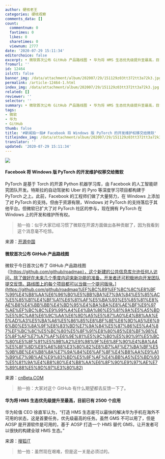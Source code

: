 ```yaml
---
author: 硬核老王
categories: 硬核观察
comments_data: []
count:
  commentnum: 0
  favtimes: 0
  likes: 0
  sharetimes: 0
  viewnum: 2777
date: '2020-07-29 15:11:34'
editorchoice: false
excerpt: • 微软首次公布 GitHub 产品路线图 • 华为将 HMS 生态优先级提升至最高，目前已有 2500 个应用
fromurl: ''
id: 12464
islctt: false
banner_img: /data/attachment/album/202007/29/151129z03tt372tt3a72k3.jpg
permalink: /article-12464-1.html
index_img: /data/attachment/album/202007/29/151129z03tt372tt3a72k3.jpg
related: []
reviewer: ''
selector: ''
summary: • 微软首次公布 GitHub 产品路线图 • 华为将 HMS 生态优先级提升至最高，目前已有 2500 个应用
tags:
- 微软
- 华为
- GitHub
thumb: false
title: '#新闻拍一拍# Facebook 将 Windows 版 PyTorch 的开发维护权移交给微软'
titleindex_img: /data/attachment/album/202007/29/151129z03tt372tt3a72k3.jpg
translator: ''
updated: '2020-07-29 15:11:34'
---
```


![](/data/attachment/album/202007/29/151129z03tt372tt3a72k3.jpg)


#### Facebook 将 Windows 版 PyTorch 的开发维护权移交给微软


PyTorch 是基于 Torch 的开源 Python 机器学习库，由 Facebook 的人工智能研究团队开发。特斯拉的自动驾驶和 Uber 的 Pyro 等深度学习项目都构建于 PyTorch 之上。此前，Facebook 的工程师们做了大量努力，在 Windows 上添加了对 PyTorch 的支持。但由于资源有限，Windows 对 PyTorch 的支持落后于其他平台。但微软已扩大了对 PyTorch 社区的参与，现在拥有 PyTorch 在 Windows 上的开发和维护所有权。



> 
> 拍一拍：似乎大家已经习惯了微软在开源方面做出各种贡献了，因为我看到这个消息毫不吃惊。
> 
> 
> 


来源：[开源中国](https://www.oschina.net/news/117544/microsoft-becomes-maintainer-of-the-windows-version-of-pytorch)


#### 微软首次公布 GitHub 产品路线图


微软于今日首次公布了 GitHub 产品路线图（[https://github.com/github/roadmap），这个新建的公共信息库允许任何人访问，除了做好在未来几个季度内迎来新功能的准备，开发者还可积极地向开发团队提交反馈。路线图上的每个项目都可以当做一个提问版块。](https://github.com/github/roadmap%EF%BC%89%EF%BC%8C%E8%BF%99%E4%B8%AA%E6%96%B0%E5%BB%BA%E7%9A%84%E5%85%AC%E5%85%B1%E4%BF%A1%E6%81%AF%E5%BA%93%E5%85%81%E8%AE%B8%E4%BB%BB%E4%BD%95%E4%BA%BA%E8%AE%BF%E9%97%AE%EF%BC%8C%E9%99%A4%E4%BA%86%E5%81%9A%E5%A5%BD%E5%9C%A8%E6%9C%AA%E6%9D%A5%E5%87%A0%E4%B8%AA%E5%AD%A3%E5%BA%A6%E5%86%85%E8%BF%8E%E6%9D%A5%E6%96%B0%E5%8A%9F%E8%83%BD%E7%9A%84%E5%87%86%E5%A4%87%EF%BC%8C%E5%BC%80%E5%8F%91%E8%80%85%E8%BF%98%E5%8F%AF%E7%A7%AF%E6%9E%81%E5%9C%B0%E5%90%91%E5%BC%80%E5%8F%91%E5%9B%A2%E9%98%9F%E6%8F%90%E4%BA%A4%E5%8F%8D%E9%A6%88%E3%80%82%E8%B7%AF%E7%BA%BF%E5%9B%BE%E4%B8%8A%E7%9A%84%E6%AF%8F%E4%B8%AA%E9%A1%B9%E7%9B%AE%E9%83%BD%E5%8F%AF%E4%BB%A5%E5%BD%93%E5%81%9A%E4%B8%80%E4%B8%AA%E6%8F%90%E9%97%AE%E7%89%88%E5%9D%97%E3%80%82)


来源：[cnBeta.COM](https://www.cnbeta.com/articles/tech/1009037.htm)



> 
> 拍一拍：大家对这个 GitHub 有什么期望都去反馈一下了。
> 
> 
> 


#### 华为将 HMS 生态优先级提升至最高，目前已有 2500 个应用


华为轮值 CEO 徐直军认为，“打造 HMS 生态是可以最快的解决华为手机在海外不可用的状态，这是首要任务，优先级最高的任务。虽然 GMS 不可以用了，但是 AOSP 是开源软件是可用的，基于 AOSP 打造一个 HMS 替代 GMS，让开发者可以很快的构建全球 HMS 生态。”


来源：[搜狐IT](https://www.cnbeta.com/articles/tech/1009119.htm)



> 
> 拍一拍：虽然现在艰难，但是这一关是必须过的。
> 
> 
>